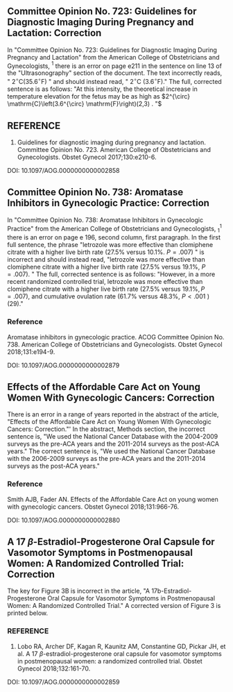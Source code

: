 ## Committee Opinion No. 723: Guidelines for Diagnostic Imaging During Pregnancy and Lactation: Correction

In "Committee Opinion No. 723: Guidelines for Diagnostic Imaging During Pregnancy and Lactation" from the American College of Obstetricians and Gynecologists, ${ }^{1}$ there is an error on page e211 in the sentence on line 13 of the "Ultrasonography" section of the document. The text incorrectly reads, " $2{ }^{\circ} \mathrm{C}\left(35.6^{\circ} \mathrm{F}\right)$ " and should instead read, " $2{ }^{\circ} \mathrm{C}$ $\left(3.6^{\circ} \mathrm{F}\right)$." The full, corrected sentence is as follows: "At this intensity, the theoretical increase in temperature elevation for the fetus may be as high as $2^{\circ} \mathrm{C}\left(3.6^{\circ} \mathrm{F}\right)(2,3) . "$

## REFERENCE

1. Guidelines for diagnostic imaging during pregnancy and lactation. Committee Opinion No. 723. American College of Obstetricians and Gynecologists. Obstet Gynecol 2017;130:e210-6.

DOI: 10.1097/AOG.0000000000002858

## Committee Opinion No. 738: Aromatase Inhibitors in Gynecologic Practice: Correction

In "Committee Opinion No. 738: Aromatase Inhibitors in Gynecologic Practice" from the American College of Obstetricians and Gynecologists, ${ }_{1}^{1}$ there is an error on page e 196, second column, first paragraph. In the first full sentence, the phrase "letrozole was more effective than clomiphene citrate with a higher live birth rate $(27.5 \%$ versus $10.1 \%$. $P=.007)$ " is incorrect and should instead read, "letrozole was more effective than clomiphene citrate with a higher live birth rate $(27.5 \%$ versus $19.1 \%$, $P=.007)$. " The full, corrected sentence is as follows: "However, in a more recent randomized controlled trial, letrozole was more effective than clomiphene citrate with a higher live birth rate $(27.5 \%$ versus $19.1 \%, P=.007)$, and cumulative ovulation rate $(61.7 \%$ versus $48.3 \%$, $P<.001$ ) (29)."

### Reference

Aromatase inhibitors in gynecologic practice. ACOG Committee Opinion No. 738. American College of Obstetricians and Gynecologists. Obstet Gynecol 2018;131:e194-9.

DOI: 10.1097/AOG.0000000000002879

## Effects of the Affordable Care Act on Young Women With Gynecologic Cancers: Correction

There is an error in a range of years reported in the abstract of the article, "Effects of the Affordable Care Act on Young Women With Gynecologic Cancers: Correction."' In the abstract, Methods section, the incorrect sentence is, "We used the National Cancer Database with the 2004-2009 surveys as the pre-ACA years and the 2011-2014 surveys as the post-ACA years." The correct sentence is, "We used the National Cancer Database with the 2006-2009 surveys as the pre-ACA years and the 2011-2014 surveys as the post-ACA years."

### Reference

Smith AJB, Fader AN. Effects of the Affordable Care Act on young women with gynecologic cancers. Obstet Gynecol 2018;131:966-76.

DOI: 10.1097/AOG.0000000000002880

## A 17 $\beta$-Estradiol-Progesterone Oral Capsule for Vasomotor Symptoms in Postmenopausal Women: A Randomized Controlled Trial: Correction

The key for Figure 3B is incorrect in the article, "A 17b-Estradiol-Progesterone Oral Capsule for Vasomotor Symptoms in Postmenopausal Women: A Randomized Controlled Trial." A corrected version of Figure 3 is printed below.

### REFERENCE

1. Lobo RA, Archer DF, Kagan R, Kaunitz AM, Constantine GD, Pickar JH, et al. A 17 $\beta$-estradiol-progesterone oral capsule for vasomotor symptoms in postmenopausal women: a randomized controlled trial. Obstet Gynecol 2018;132:161-70.

DOI: 10.1097/AOG.0000000000002859


